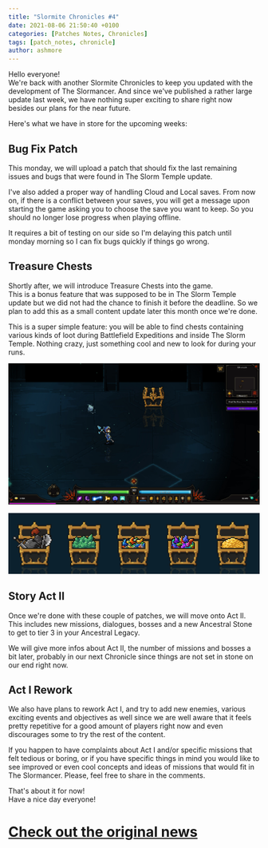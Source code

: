```yaml
---
title: "Slormite Chronicles #4"
date: 2021-08-06 21:50:40 +0100
categories: [Patches Notes, Chronicles]
tags: [patch_notes, chronicle]
author: ashmore
---
```

Hello everyone!  
We're back with another Slormite Chronicles to keep you updated with the development of The Slormancer. And since we've published a rather large update last week, we have nothing super exciting to share right now besides our plans for the near future.  
  
Here's what we have in store for the upcoming weeks:  
  

Bug Fix Patch
-------------

  
This monday, we will upload a patch that should fix the last remaining issues and bugs that were found in The Slorm Temple update.   
  
I've also added a proper way of handling Cloud and Local saves. From now on, if there is a conflict between your saves, you will get a message upon starting the game asking you to choose the save you want to keep. So you should no longer lose progress when playing offline.  
  
It requires a bit of testing on our side so I'm delaying this patch until monday morning so I can fix bugs quickly if things go wrong.   
  

Treasure Chests
---------------

  
Shortly after, we will introduce Treasure Chests into the game.  
This is a bonus feature that was supposed to be in The Slorm Temple update but we did not had the chance to finish it before the deadline. So we plan to add this as a small content update later this month once we're done.  
  
This is a super simple feature: you will be able to find chests containing various kinds of loot during Battlefield Expeditions and inside The Slorm Temple. Nothing crazy, just something cool and new to look for during your runs.  
  
![](/assets/patch_notes/405789c9ff9f037b8a5004ff2e1050b4dbb55191)  
  
![](/assets/patch_notes/4992ec17c88b5d740e4536591f78172b29c49cee)  
  
  

Story Act II
------------

  
Once we're done with these couple of patches, we will move onto Act II. This includes new missions, dialogues, bosses and a new Ancestral Stone to get to tier 3 in your Ancestral Legacy.  
  
We will give more infos about Act II, the number of missions and bosses a bit later, probably in our next Chronicle since things are not set in stone on our end right now.  
  

Act I Rework
------------

  
We also have plans to rework Act I, and try to add new enemies, various exciting events and objectives as well since we are well aware that it feels pretty repetitive for a good amount of players right now and even discourages some to try the rest of the content.  
  
If you happen to have complaints about Act I and/or specific missions that felt tedious or boring, or if you have specific things in mind you would like to see improved or even cool concepts and ideas of missions that would fit in The Slormancer. Please, feel free to share in the comments.  
  
  
That's about it for now!  
Have a nice day everyone!  
  

# <a href="https://steamstore-a.akamaihd.net/news/externalpost/steam_community_announcements/4032396530945329375" target="_blank">Check out the original news</a>